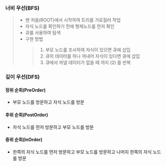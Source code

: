 ### 너비 우선(BFS)

> - 맨 처음(ROOT)에서 시작하여 트리를 가로질러 작업
> - 자식 노드를 확인하기 전에 형제노드를 먼저 확인
> - 큐를 사용하여 탐색
> - 구현 방법
>   > 1. 부모 노드를 조사하여 자식이 있으면 큐에 삽입
>   > 2. 큐의 데이터를 하나 꺼내어 자식이 있다면 큐에 삽입
>   > 3. 큐에서 꺼낼 데이터가 없을 때 까지 (2) 를 반복

### 깊이 우선(DFS)

#### 정위 순회(PreOrder)

- 부모 노드를 방문하고 자식 노드를 방문

#### 후위 순회(PostOrder)

- 자식 노드를 먼저 방문하고 부모 노드를 방문

#### 중위 순회(InOrder)

- 한쪽의 자식 노드를 먼저 방문하고 부모 노드를 방문하고 나머지 한쪽의 자식 노드를 방문
